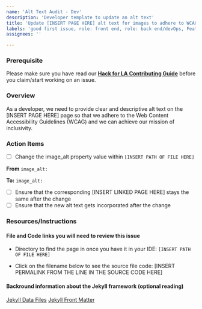 ```yaml
---
name: 'Alt Text Audit - Dev'
description: 'Developer template to update an alt text'
title: 'Update [INSERT PAGE HERE] alt text for images to adhere to WCAG'
labels: 'good first issue, role: front end, role: back end/devOps, Feature: Accessibility'
assignees: ''

---
```


### Prerequisite
Please make sure you have read our **[Hack for LA Contributing Guide](https://github.com/hackforla/website/blob/gh-pages/CONTRIBUTING.md)** before you claim/start working on an issue.

### Overview
As a developer, we need to provide clear and descriptive alt text on the [INSERT PAGE HERE] page so that we adhere to the Web Content Accessibility Guidelines (WCAG) and we can achieve our mission of inclusivity.

### Action Items
- [ ] Change the image_alt property value within `[INSERT PATH OF FILE HERE]`

**From**
`image_alt:`

**To:**
`image_alt:`

- [ ] Ensure that the corresponding [INSERT LINKED PAGE HERE] stays the same after the change
- [ ] Ensure that the new alt text gets incorporated after the change

### Resources/Instructions

#### File and Code links you will need to review this issue
- Directory to find the page in once you have it in your IDE: `[INSERT PATH OF FILE HERE]`

- Click on the filename below to see the source file code:
[INSERT PERMALINK FROM THE LINE IN THE SOURCE CODE HERE]

#### Backround information about the Jekyll framework (optional reading)
[Jekyll Data Files](https://jekyllrb.com/docs/datafiles/)
[Jekyll Front Matter](https://jekyllrb.com/docs/front-matter/)
